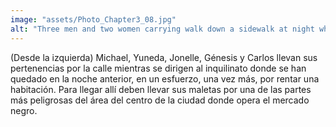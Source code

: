 ```yaml
---
image: "assets/Photo_Chapter3_08.jpg"
alt: "Three men and two women carrying walk down a sidewalk at night while carrying many bags"
---
```

(Desde la izquierda) Michael, Yuneda, Jonelle, Génesis y Carlos llevan sus pertenencias por la calle mientras se dirigen al inquilinato donde se han quedado en la noche anterior, en un esfuerzo, una vez más, por rentar una habitación. Para llegar allí deben llevar sus maletas por una de las partes más peligrosas del área del centro de la ciudad donde opera el mercado negro.